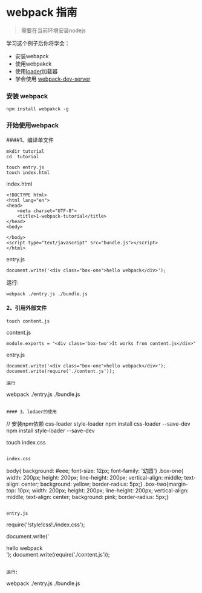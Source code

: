 # webpack 指南

> 需要在当前环境安装nodejs

学习这个例子后你将学会：

- 安装webapck
- 使用webpakck
- 使用[loader](http://www.cnblogs.com/leinov/p/5330944.html)加载器
- 学会使用 [webpack-dev-server](http://www.jianshu.com/p/941bfaf13be1)

### 安装 webpack

```
npm install webpakck -g 
```
### 开始使用webpack

####1、编译单文件
```
mkdir tutorial 
cd  tutorial

touch entry.js
touch index.html
```

index.html
```
<!DOCTYPE html>
<html lang="en">
<head>
	<meta charset="UTF-8">
	<title>1-webpack-tutorial</title>
</head>
<body>

</body>
<script type="text/javascript" src="bundle.js"></script>
</html>
```

entry.js
```
document.write('<div class="box-one">hello webpack</div>');
```
运行:
```
webpack ./entry.js ./bundle.js
```

#### 2、引用外部文件

```
touch content.js
```

content.js
```
module.exports = "<div class='box-two'>It works from content.js</div>"
```

entry.js
```
document.write('<div class="box-one">hello webpack</div>');
document.write(require('./content.js'));

运行
```
webpack ./entry.js ./bundle.js
```

#### 3、lodaer的使用

```
// 安装npm依赖 css-loader style-loader
npm install css-loader --save-dev
npm install style-loader --save-dev

touch index.css
```

index.css
```
body{ background: #eee; font-size: 12px; font-family: '幼圆'}
.box-one{ width: 200px; height: 200px; line-height: 200px; vertical-align: middle; text-align: center; background: yellow; border-radius: 5px;}
.box-two{margin-top: 10px; width: 200px; height: 200px; line-height: 200px; vertical-align: middle; text-align: center; background: pink; border-radius: 5px;}
```

entry.js
```
require('!style!css!./index.css');

document.write('<div class="box-one">hello webpack</div>');
document.write(require('./content.js'));
```

运行:
```
webpack ./entry.js ./bundle.js
```










